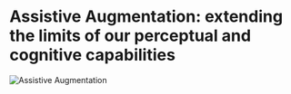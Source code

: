 # Assistive Augmentation: extending the limits of our perceptual and cognitive capabilities

![Assistive Augmentation](/affect-in-wild-header-1024x573.png "Assistive Augmentation")


